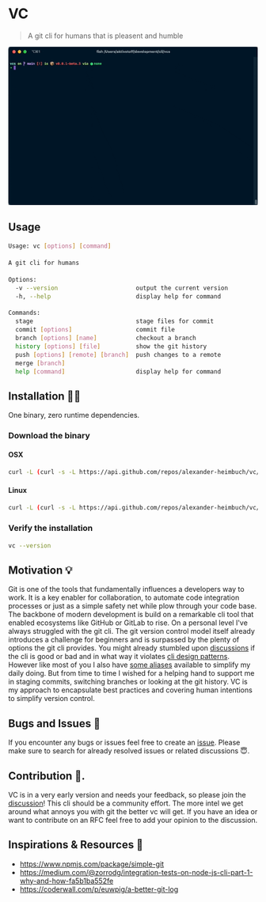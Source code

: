 # VC
> A git cli for humans that is pleasent and humble

![Demo](./assets/demo.gif)

## Usage
```sh
Usage: vc [options] [command]

A git cli for humans

Options:
  -v --version                      output the current version
  -h, --help                        display help for command

Commands:
  stage                             stage files for commit
  commit [options]                  commit file
  branch [options] [name]           checkout a branch
  history [options] [file]          show the git history
  push [options] [remote] [branch]  push changes to a remote
  merge [branch]
  help [command]                    display help for command
```

## Installation 👩‍🔧

One binary, zero runtime dependencies.

### Download the binary
#### OSX

```sh
curl -L (curl -s -L https://api.github.com/repos/alexander-heimbuch/vc/releases/latest | grep -o -E "https://(.*)vc(.*)vc-macos") --output /usr/local/bin/vc
```

#### Linux

```sh
curl -L (curl -s -L https://api.github.com/repos/alexander-heimbuch/vc/releases/latest | grep -o -E "https://(.*)vc(.*)vc-linux") --output /usr/local/bin/vc
```

### Verify the installation

```sh
vc --version
```

## Motivation 💡

Git is one of the tools that fundamentally influences a developers way to work. It is a key enabler for collaboration, to automate code integration processes or just as a simple safety net while plow through your code base. The backbone of modern development is build on a remarkable cli tool that enabled ecosystems like GitHub or GitLab to rise. 
On a personal level I've always struggled with the git cli. The git version control model itself already introduces a challenge for beginners and is surpassed by the plenty of options the git cli provides. You might already stumbled upon [discussions](https://news.ycombinator.com/item?id=12621955) if the cli is good or bad and in what way it violates [cli design patterns](https://clig.dev/). However like most of you I also have [some aliases](https://stevelosh.com/blog/2013/04/git-koans/) available to simplify my daily doing. But from time to time I wished for a helping hand to support me in staging commits, switching branches or looking at the git history. VC is my approach to encapsulate best practices and covering human intentions to simplify version control.

## Bugs and Issues 🐛

If you encounter any bugs or issues feel free to create an [issue](https://github.com/alexander-heimbuch/vc/issues). Please make sure to search for already resolved issues or related discussions 😇.

## Contribution 📢.
VC is in a very early version and needs your feedback, so please join the [discussion](https://github.com/alexander-heimbuch/vc/discussions)! This cli should be a community effort. The more intel we get around what annoys you with git the better vc will get. If you have an idea or want to contribute on an RFC feel free to add your opinion to the discussion.

## Inspirations & Resources 🔖
- https://www.npmjs.com/package/simple-git
- https://medium.com/@zorrodg/integration-tests-on-node-js-cli-part-1-why-and-how-fa5b1ba552fe
- https://coderwall.com/p/euwpig/a-better-git-log

